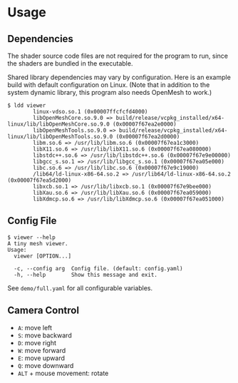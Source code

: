 # Usage

## Dependencies

The shader source code files are not required for the program to run, since the shaders are bundled in the executable.

Shared library dependencies may vary by configuration. Here is an example build with default configuration on Linux. (Note that in addition to the system dynamic library, this program also needs OpenMesh to work.)

```shell-session
$ ldd viewer
        linux-vdso.so.1 (0x00007ffcfcfd4000)
        libOpenMeshCore.so.9.0 => build/release/vcpkg_installed/x64-linux/lib/libOpenMeshCore.so.9.0 (0x00007f67ea2e0000)
        libOpenMeshTools.so.9.0 => build/release/vcpkg_installed/x64-linux/lib/libOpenMeshTools.so.9.0 (0x00007f67ea2d0000)
        libm.so.6 => /usr/lib/libm.so.6 (0x00007f67ea1c3000)
        libX11.so.6 => /usr/lib/libX11.so.6 (0x00007f67ea080000)
        libstdc++.so.6 => /usr/lib/libstdc++.so.6 (0x00007f67e9e00000)
        libgcc_s.so.1 => /usr/lib/libgcc_s.so.1 (0x00007f67ea05e000)
        libc.so.6 => /usr/lib/libc.so.6 (0x00007f67e9c19000)
        /lib64/ld-linux-x86-64.so.2 => /usr/lib64/ld-linux-x86-64.so.2 (0x00007f67ea5d2000)
        libxcb.so.1 => /usr/lib/libxcb.so.1 (0x00007f67e9bee000)
        libXau.so.6 => /usr/lib/libXau.so.6 (0x00007f67ea059000)
        libXdmcp.so.6 => /usr/lib/libXdmcp.so.6 (0x00007f67ea051000)
```

## Config File

```shell-session
$ viewer --help
A tiny mesh viewer.
Usage:
  viewer [OPTION...]

  -c, --config arg  Config file. (default: config.yaml)
  -h, --help        Show this message and exit.
```

See `demo/full.yaml` for all configurable variables.

## Camera Control

- `A`: move left
- `S`: move backward
- `D`: move right
- `W`: move forward
- `E`: move upward
- `Q`: move downward
- `ALT` + mouse movement: rotate
